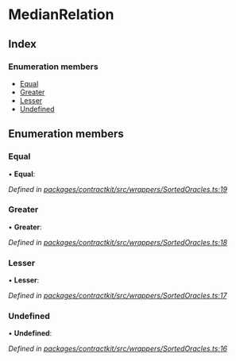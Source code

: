 # MedianRelation

## Index

### Enumeration members

* [Equal](_wrappers_sortedoracles_.medianrelation.md#equal)
* [Greater](_wrappers_sortedoracles_.medianrelation.md#greater)
* [Lesser](_wrappers_sortedoracles_.medianrelation.md#lesser)
* [Undefined](_wrappers_sortedoracles_.medianrelation.md#undefined)

## Enumeration members

### Equal

• **Equal**:

_Defined in_ [_packages/contractkit/src/wrappers/SortedOracles.ts:19_](https://github.com/celo-org/celo-monorepo/blob/master/packages/contractkit/src/wrappers/SortedOracles.ts#L19)

### Greater

• **Greater**:

_Defined in_ [_packages/contractkit/src/wrappers/SortedOracles.ts:18_](https://github.com/celo-org/celo-monorepo/blob/master/packages/contractkit/src/wrappers/SortedOracles.ts#L18)

### Lesser

• **Lesser**:

_Defined in_ [_packages/contractkit/src/wrappers/SortedOracles.ts:17_](https://github.com/celo-org/celo-monorepo/blob/master/packages/contractkit/src/wrappers/SortedOracles.ts#L17)

### Undefined

• **Undefined**:

_Defined in_ [_packages/contractkit/src/wrappers/SortedOracles.ts:16_](https://github.com/celo-org/celo-monorepo/blob/master/packages/contractkit/src/wrappers/SortedOracles.ts#L16)

